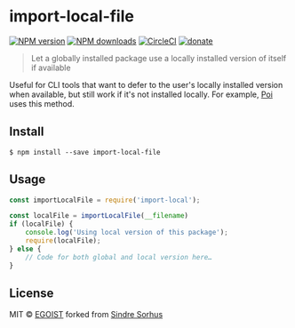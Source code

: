 # import-local-file

[![NPM version](https://img.shields.io/npm/v/import-local-file.svg?style=flat)](https://npmjs.com/package/import-local-file) [![NPM downloads](https://img.shields.io/npm/dm/import-local-file.svg?style=flat)](https://npmjs.com/package/import-local-file) [![CircleCI](https://circleci.com/gh/egoist/import-local-file/tree/master.svg?style=shield&circle-token=560404744e167900959a512d617a05ec5240616f)](https://circleci.com/gh/egoist/import-local-file/tree/master)  [![donate](https://img.shields.io/badge/$-donate-ff69b4.svg?maxAge=2592000&style=flat)](https://github.com/egoist/donate)

> Let a globally installed package use a locally installed version of itself if available

Useful for CLI tools that want to defer to the user's locally installed version when available, but still work if it's not installed locally. For example, [Poi](http://github.com/egoist/poi) uses this method.


## Install

```
$ npm install --save import-local-file
```


## Usage

```js
const importLocalFile = require('import-local');

const localFile = importLocalFile(__filename)
if (localFile) {
	console.log('Using local version of this package');
	require(localFile);
} else {
	// Code for both global and local version here…
}
```


## License

MIT © [EGOIST](https://github.com/egoist) forked from [Sindre Sorhus](https://github.com/sindresorhus/import-local)
